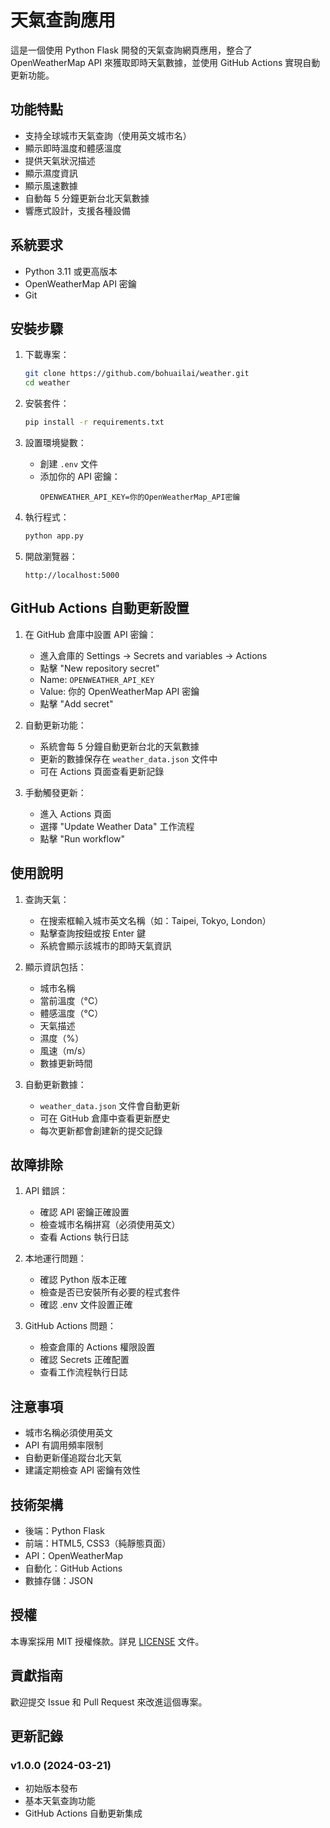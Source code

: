 # 天氣查詢應用

這是一個使用 Python Flask 開發的天氣查詢網頁應用，整合了 OpenWeatherMap API 來獲取即時天氣數據，並使用 GitHub Actions 實現自動更新功能。

## 功能特點

- 支持全球城市天氣查詢（使用英文城市名）
- 顯示即時溫度和體感溫度
- 提供天氣狀況描述
- 顯示濕度資訊
- 顯示風速數據
- 自動每 5 分鐘更新台北天氣數據
- 響應式設計，支援各種設備

## 系統要求

- Python 3.11 或更高版本
- OpenWeatherMap API 密鑰
- Git

## 安裝步驟

1. 下載專案：
   ```bash
   git clone https://github.com/bohuailai/weather.git
   cd weather
   ```

2. 安裝套件：
   ```bash
   pip install -r requirements.txt
   ```

3. 設置環境變數：
   - 創建 `.env` 文件
   - 添加你的 API 密鑰：
     ```
     OPENWEATHER_API_KEY=你的OpenWeatherMap_API密鑰
     ```

4. 執行程式：
   ```bash
   python app.py
   ```

5. 開啟瀏覽器：
   ```
   http://localhost:5000
   ```

## GitHub Actions 自動更新設置

1. 在 GitHub 倉庫中設置 API 密鑰：
   - 進入倉庫的 Settings → Secrets and variables → Actions
   - 點擊 "New repository secret"
   - Name: `OPENWEATHER_API_KEY`
   - Value: 你的 OpenWeatherMap API 密鑰
   - 點擊 "Add secret"

2. 自動更新功能：
   - 系統會每 5 分鐘自動更新台北的天氣數據
   - 更新的數據保存在 `weather_data.json` 文件中
   - 可在 Actions 頁面查看更新記錄

3. 手動觸發更新：
   - 進入 Actions 頁面
   - 選擇 "Update Weather Data" 工作流程
   - 點擊 "Run workflow"

## 使用說明

1. 查詢天氣：
   - 在搜索框輸入城市英文名稱（如：Taipei, Tokyo, London）
   - 點擊查詢按鈕或按 Enter 鍵
   - 系統會顯示該城市的即時天氣資訊

2. 顯示資訊包括：
   - 城市名稱
   - 當前溫度（°C）
   - 體感溫度（°C）
   - 天氣描述
   - 濕度（%）
   - 風速（m/s）
   - 數據更新時間

3. 自動更新數據：
   - `weather_data.json` 文件會自動更新
   - 可在 GitHub 倉庫中查看更新歷史
   - 每次更新都會創建新的提交記錄

## 故障排除

1. API 錯誤：
   - 確認 API 密鑰正確設置
   - 檢查城市名稱拼寫（必須使用英文）
   - 查看 Actions 執行日誌

2. 本地運行問題：
   - 確認 Python 版本正確
   - 檢查是否已安裝所有必要的程式套件
   - 確認 .env 文件設置正確

3. GitHub Actions 問題：
   - 檢查倉庫的 Actions 權限設置
   - 確認 Secrets 正確配置
   - 查看工作流程執行日誌

## 注意事項

- 城市名稱必須使用英文
- API 有調用頻率限制
- 自動更新僅追蹤台北天氣
- 建議定期檢查 API 密鑰有效性

## 技術架構

- 後端：Python Flask
- 前端：HTML5, CSS3（純靜態頁面）
- API：OpenWeatherMap
- 自動化：GitHub Actions
- 數據存儲：JSON

## 授權

本專案採用 MIT 授權條款。詳見 [LICENSE](LICENSE) 文件。

## 貢獻指南

歡迎提交 Issue 和 Pull Request 來改進這個專案。

## 更新記錄

### v1.0.0 (2024-03-21)
- 初始版本發布
- 基本天氣查詢功能
- GitHub Actions 自動更新集成 
